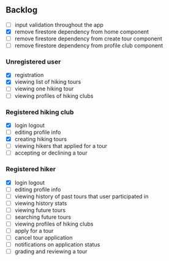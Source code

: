 ## Backlog

- [ ] input validation throughout the app
- [x] remove firestore dependency from home component
- [ ] remove firestore dependency from create tour component
- [ ] remove firestore dependency from profile club component
  
### Unregistered user
- [x] registration
- [x] viewing list of hiking tours
- [ ] viewing one hiking tour
- [ ] viewing profiles of hiking clubs

### Registered hiking club
- [x] login logout
- [ ] editing profile info
- [x] creating hiking tours
- [ ] viewing hikers that applied for a tour
- [ ] accepting or declining a tour

### Registered hiker
- [x] login logout
- [ ] editing profile info
- [ ] viewing history of past tours that user participated in
- [ ] viewing history stats
- [ ] viewing future tours
- [ ] searching future tours
- [ ] viewing profiles of hiking clubs
- [ ] apply for a tour
- [ ] cancel tour application
- [ ] notifications on application status
- [ ] grading and reviewing a tour